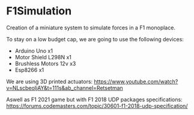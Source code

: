# F1Simulation

Creation of a miniature system to simulate forces in a F1 monoplace.

To stay on a low budget cap, we are going to use the following devices:

- Arduino Uno x1
- Motor Shield L298N x1
- Brushless Motors 12v x3
- Esp8266 x1

We are using 3D printed actuators:
https://www.youtube.com/watch?v=NLscbeoIjAY&t=111s&ab_channel=Retsetman

Aswell as F1 2021 game but with F1 2018 UDP packages specifications:
https://forums.codemasters.com/topic/30601-f1-2018-udp-specification/
